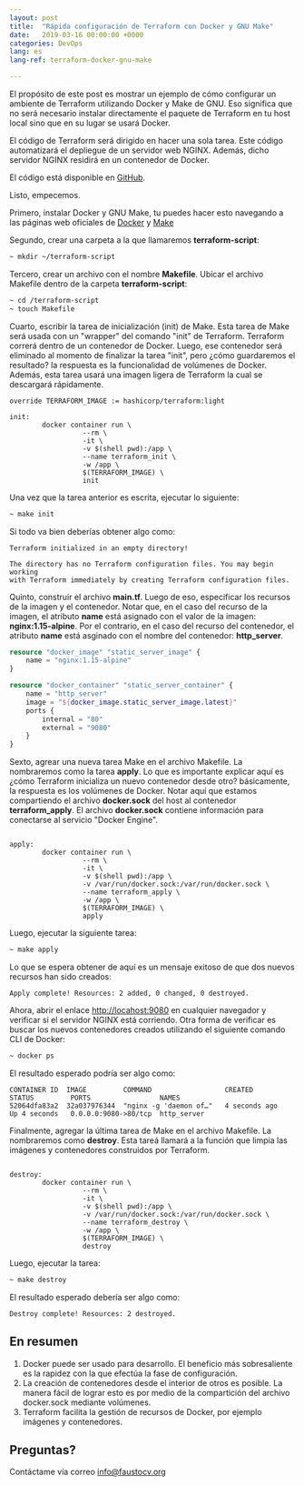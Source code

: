 ```yaml
---
layout: post
title:  "Rápida configuración de Terraform con Docker y GNU Make"
date:   2019-03-16 00:00:00 +0000
categories: DevOps
lang: es
lang-ref: terraform-docker-gnu-make

---
```


El propósito de este post es mostrar un ejemplo de cómo configurar un ambiente de Terraform utilizando Docker y Make de GNU. Eso significa que no será necesario instalar directamente el paquete de Terraform en tu host local sino que en su lugar se usará Docker.

El código de Terraform será dirigido en hacer una sola tarea. Este código automatizará el depliegue de un servidor web NGINX. Además, dicho servidor NGINX residirá en un contenedor de Docker.

El código está disponible en [GitHub](https://github.com/faustocv/terraform_with_docker_and_make).

Listo, empecemos.

Primero, instalar Docker y GNU Make, tu puedes hacer esto navegando a las páginas web oficiales de [Docker](https://docs.docker.com/install/) y [Make](https://www.gnu.org/software/make/)


Segundo, crear una carpeta a la que llamaremos **terraform-script**:

```bash
~ mkdir ~/terraform-script
```

Tercero, crear un archivo con el nombre **Makefile**. Ubicar el archivo Makefile dentro de la carpeta **terraform-script**:

```bash
~ cd /terraform-script
~ touch Makefile
```

Cuarto, escribir la tarea de inicialización (init) de Make. Esta tarea de Make será usada con un "wrapper" del comando "init" de Terraform. Terraform correrá dentro de un contenedor de Docker. Luego, ese contenedor será eliminado al momento de finalizar la tarea "init", pero ¿cómo guardaremos el resultado? la respuesta es la funcionalidad de volúmenes de Docker. Además, esta tarea usará una imagen ligera de Terraform la cual se descargará rápidamente. 

```make
override TERRAFORM_IMAGE := hashicorp/terraform:light

init:
        docker container run \
                  --rm \
                  -it \
                  -v $(shell pwd):/app \
                  --name terraform_init \
                  -w /app \
                  $(TERRAFORM_IMAGE) \
                  init

```

Una vez que la tarea anterior es escrita, ejecutar lo siguiente:

```bash
~ make init
```

Si todo va bien deberías obtener algo como:

```
Terraform initialized in an empty directory!

The directory has no Terraform configuration files. You may begin working
with Terraform immediately by creating Terraform configuration files.
```

Quinto, construir el archivo **main.tf**. Luego de eso, especificar los recursos de la imagen y el contenedor. Notar que, en el caso del recurso de la imagen, el atributo **name** está asignado con el valor de la imagen: **nginx:1.15-alpine**. Por el contrario, en el caso del recurso del contenedor, el atributo **name** está asginado con el nombre del contenedor: **http_server**.

```terraform
resource "docker_image" "static_server_image" {
    name = "nginx:1.15-alpine"
}

resource "docker_container" "static_server_container" {
    name = "http_server"
    image = "${docker_image.static_server_image.latest}"
    ports {
        internal = "80"
        external = "9080"
    }
}
```
Sexto, agrear una nueva tarea Make en el archivo Makefile. La nombraremos como la tarea **apply**. Lo que es importante explicar aquí es ¿cómo Terraform inicializa un nuevo contenedor desde otro? básicamente, la respuesta es los volúmenes de Docker. Notar aquí que estamos compartiendo el archivo **docker.sock** del host al contenedor **terraform_apply**. El archivo **docker.sock** contiene información para  conectarse al servicio "Docker Engine".

```make

apply:
        docker container run \
                  --rm \
                  -it \
                  -v $(shell pwd):/app \
                  -v /var/run/docker.sock:/var/run/docker.sock \
                  --name terraform_apply \
                  -w /app \
                  $(TERRAFORM_IMAGE) \
                  apply

```

Luego, ejecutar la siguiente tarea:

```bash
~ make apply
```

Lo que se espera obtener de aquí es un mensaje exitoso de que dos nuevos recursos han sido creados:

```
Apply complete! Resources: 2 added, 0 changed, 0 destroyed.
```

Ahora, abrir el enlace [http://locahost:9080](http://locahost:9080) en cualquier navegador y verificar si el servidor NGINX está corriendo. Otra forma de verificar es buscar los nuevos contenedores creados utilizando el siguiente comando CLI de Docker:

```bash
~ docker ps
```

El resultado esperado podría ser algo como:

```
CONTAINER ID  IMAGE         COMMAND                  CREATED         STATUS         PORTS                 NAMES
52064dfa83a2  32a037976344  "nginx -g 'daemon of…"   4 seconds ago   Up 4 seconds   0.0.0.0:9080->80/tcp  http_server
```

Finalmente, agregar la última tarea de Make en el archivo Makefile. La nombraremos como **destroy**. Esta tareá llamará a la función que limpia las imágenes y contenedores construidos por Terraform.

```make

destroy:
        docker container run \
                  --rm \
                  -it \
                  -v $(shell pwd):/app \
                  -v /var/run/docker.sock:/var/run/docker.sock \
                  --name terraform_destroy \
                  -w /app \
                  $(TERRAFORM_IMAGE) \
                  destroy

```

Luego, ejecutar la tarea:

```bash
~ make destroy
```

El resultado esperado debería ser algo como:

```
Destroy complete! Resources: 2 destroyed.
```

## En resumen
1. Docker puede ser usado para desarrollo. El beneficio más sobresaliente es la rapidez con la que efectúa la fase de configuración.
2. La creación de contenedores desde el interior de otros es posible. La manera fácil de lograr esto es por medio de la compartición del  archivo docker.sock mediante volúmenes.
3. Terraform facilita la gestión de recursos de Docker, por ejemplo imágenes y contenedores.

## Preguntas?
Contáctame vía correo <info@faustocv.org>
